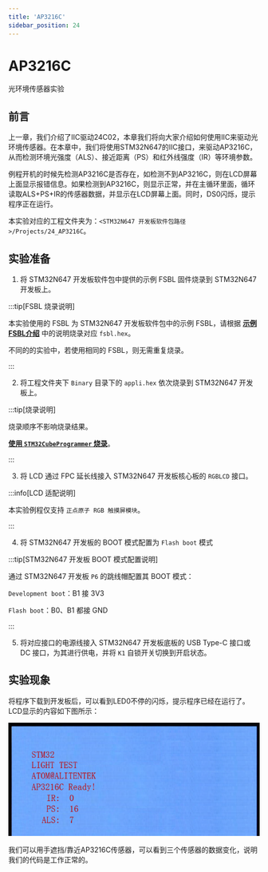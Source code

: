 ```yaml
---
title: 'AP3216C'
sidebar_position: 24
---
```


# AP3216C

光环境传感器实验

## 前言

上一章，我们介绍了IIC驱动24C02，本章我们将向大家介绍如何使用IIC来驱动光环境传感器。在本章中，我们将使用STM32N647的IIC接口，来驱动AP3216C，从而检测环境光强度（ALS）、接近距离（PS）和红外线强度（IR）等环境参数。

例程开机的时候先检测AP3216C是否存在，如检测不到AP3216C，则在LCD屏幕上面显示报错信息。如果检测到AP3216C，则显示正常，并在主循环里面，循环读取ALS+PS+IR的传感器数据，并显示在LCD屏幕上面。同时，DS0闪烁，提示程序正在运行。

本实验对应的工程文件夹为：`<STM32N647 开发板软件包路径>/Projects/24_AP3216C`。

## 实验准备

1. 将 STM32N647 开发板软件包中提供的示例 FSBL 固件烧录到 STM32N647 开发板上。

:::tip[FSBL 烧录说明]

本实验使用的 FSBL 为 STM32N647 开发板软件包中的示例 FSBL，请根据 [**示例 FSBL介绍**](../start-guide/software-package/software-package.md#fsbl) 中的说明烧录对应 `fsbl.hex`。

不同的的实验中，若使用相同的 FSBL，则无需重复烧录。

:::

2. 将工程文件夹下 `Binary` 目录下的 `appli.hex` 依次烧录到 STM32N647 开发板上。

:::tip[烧录说明]

烧录顺序不影响烧录结果。

[**使用 `STM32CubeProgrammer` 烧录**](../start-guide/start-development/step-by-step.md#step-3-使用-stm32cubeprogrammer-烧录)。

:::

3. 将 LCD 通过 FPC 延长线接入 STM32N647 开发板核心板的 `RGBLCD` 接口。

:::info[LCD 适配说明]

本实验例程仅支持 `正点原子 RGB 触摸屏模块`。

:::

4. 将 STM32N647 开发板的 BOOT 模式配置为 `Flash boot` 模式

:::tip[STM32N647 开发板 BOOT 模式配置说明]

通过 STM32N647 开发板 `P6` 的跳线帽配置其 BOOT 模式：

`Development boot`：B1 接 3V3

`Flash boot`：B0、B1 都接 GND

:::

5. 将对应接口的电源线接入 STM32N647 开发板底板的 USB Type-C 接口或 DC 接口，为其进行供电，并将 `K1` 自锁开关切换到开启状态。

## 实验现象

将程序下载到开发板后，可以看到LED0不停的闪烁，提示程序已经在运行了。LCD显示的内容如下图所示：

![img](./img/22.png)

我们可以用手遮挡/靠近AP3216C传感器，可以看到三个传感器的数据变化，说明我们的代码是工作正常的。